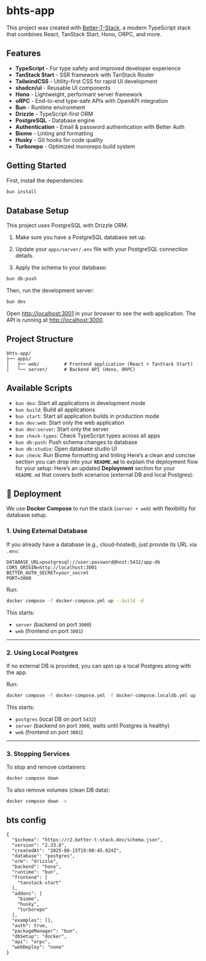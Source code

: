 # bhts-app

This project was created with [Better-T-Stack](https://github.com/AmanVarshney01/create-better-t-stack), a modern TypeScript stack that combines React, TanStack Start, Hono, ORPC, and more.

## Features

- **TypeScript** - For type safety and improved developer experience
- **TanStack Start** - SSR framework with TanStack Router
- **TailwindCSS** - Utility-first CSS for rapid UI development
- **shadcn/ui** - Reusable UI components
- **Hono** - Lightweight, performant server framework
- **oRPC** - End-to-end type-safe APIs with OpenAPI integration
- **Bun** - Runtime environment
- **Drizzle** - TypeScript-first ORM
- **PostgreSQL** - Database engine
- **Authentication** - Email & password authentication with Better Auth
- **Biome** - Linting and formatting
- **Husky** - Git hooks for code quality
- **Turborepo** - Optimized monorepo build system

## Getting Started

First, install the dependencies:

```bash
bun install
```
## Database Setup

This project uses PostgreSQL with Drizzle ORM.

1. Make sure you have a PostgreSQL database set up.
2. Update your `apps/server/.env` file with your PostgreSQL connection details.

3. Apply the schema to your database:
```bash
bun db:push
```


Then, run the development server:

```bash
bun dev
```

Open [http://localhost:3001](http://localhost:3001) in your browser to see the web application.
The API is running at [http://localhost:3000](http://localhost:3000).



## Project Structure

```
bhts-app/
├── apps/
│   ├── web/         # Frontend application (React + TanStack Start)
│   └── server/      # Backend API (Hono, ORPC)
```

## Available Scripts

- `bun dev`: Start all applications in development mode
- `bun build`: Build all applications
- `bun start`: Start all application builds in production mode
- `bun dev:web`: Start only the web application
- `bun dev:server`: Start only the server
- `bun check-types`: Check TypeScript types across all apps
- `bun db:push`: Push schema changes to database
- `bun db:studio`: Open database studio UI
- `bun check`: Run Biome formatting and linting
Here’s a clean and concise section you can drop into your **`README.md`** to explain the deployment flow for your setup:
Here’s an updated **Deployment** section for your `README.md` that covers both scenarios (external DB and local Postgres):

## 🚀 Deployment

We use **Docker Compose** to run the stack (`server + web`) with flexibility for database setup.

### 1. Using External Database

If you already have a database (e.g., cloud-hosted), just provide its URL via `.env`:

```env
DATABASE_URL=postgresql://user:password@host:5432/app-db
CORS_ORIGIN=http://localhost:3001
BETTER_AUTH_SECRET=your_secret
PORT=3000
```

Run:

```bash
docker compose -f docker-compose.yml up --build -d
```

This starts:

* `server` (backend on port `3000`)
* `web` (frontend on port `3001`)

---

### 2. Using Local Postgres

If no external DB is provided, you can spin up a local Postgres along with the app.

Run:

```bash
docker compose -f docker-compose.yml -f docker-compose.localdb.yml up --build -d
```

This starts:

* `postgres` (local DB on port `5432`)
* `server` (backend on port `3000`, waits until Postgres is healthy)
* `web` (frontend on port `3001`)

---

### 3. Stopping Services

To stop and remove containers:

```bash
docker compose down
```

To also remove volumes (clean DB data):

```bash
docker compose down -v
```

## bts config

```
{
  "$schema": "https://r2.better-t-stack.dev/schema.json",
  "version": "2.33.8",
  "createdAt": "2025-08-15T19:08:45.024Z",
  "database": "postgres",
  "orm": "drizzle",
  "backend": "hono",
  "runtime": "bun",
  "frontend": [
    "tanstack-start"
  ],
  "addons": [
    "biome",
    "husky",
    "turborepo"
  ],
  "examples": [],
  "auth": true,
  "packageManager": "bun",
  "dbSetup": "docker",
  "api": "orpc",
  "webDeploy": "none"
}
```